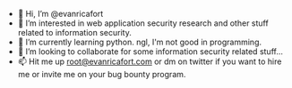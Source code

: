 - 👋 Hi, I’m @evanricafort
- 👀 I’m interested in web application security research and other stuff related to information security.
- 🌱 I’m currently learning python. ngl, I'm not good in programming.
- 💞️ I’m looking to collaborate for some information security related stuff...
- 📫 Hit me up root@evanricafort.com or dm on twitter if you want to hire me or invite me on your bug bounty program.

<!---
evanricafort/evanricafort is a ✨ special ✨ repository because its `README.md` (this file) appears on your GitHub profile.
You can click the Preview link to take a look at your changes.
--->
